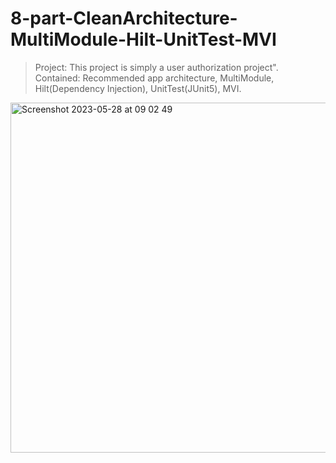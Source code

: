 # 8-part-CleanArchitecture-MultiModule-Hilt-UnitTest-MVI
> Project: This project is simply a user authorization project". Contained: Recommended app architecture, MultiModule, Hilt(Dependency Injection), UnitTest(JUnit5), MVI.

<img width="560" heigth = "360" alt="Screenshot 2023-05-28 at 09 02 49" src="https://github.com/DostonbekMaxmanazarov/8-part-CleanArchitecture-MultiModule-Hilt-UnitTest-MVI/assets/77477995/50ecb893-a32d-4b2f-8747-61d58eb8da6a">
